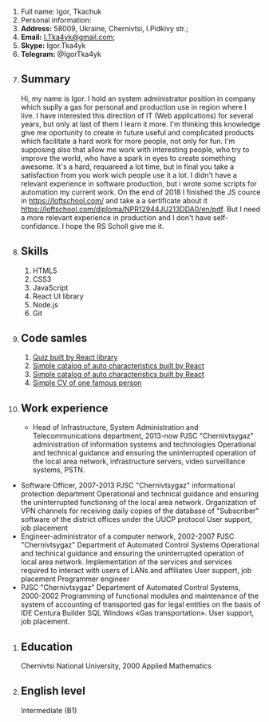 1. Full name: Igor, Tkachuk
1. Personal information:
1. **Address:** 58009, Ukraine, Chernivtsi, I.Pidkivy str.;
1. **Email:** I.Tka4yk@gmail.com;
1. **Skype:** Igor.Tka4yk
1. **Telegram:** @IgorTka4yk
1. ## Summary
   Hi, my name is Igor. I hold an system administrator position in company which suplly a gas for personal and production use in region where I live. I have interested this direction of IT (Web applications) for several years, but only at last of them I learn it more. I'm thinking this knowledge give me oportunity to create in future useful and complicated products which facilitate a hard work for more people, not only for fun. I'm supposing also that allow me work with interesting people, who try to improve the world, who have a spark in eyes to create something awesome. It`s a hard, requareed a lot time, but in final you take a satisfaction from you work wich people use it a lot.
   I didn't have a relevant experience in software production, but i wrote some scripts for automation my current work.
   On the end of 2018 I finished the JS cource in https://loftschool.com/ and take a a sertificate about it https://loftschool.com/diploma/NPR12944JU213DDA0/en/pdf. But I need a more relevant experience in production and I don't have self-confidance. I hope the RS Scholl give me it.
1. ## Skills
   1. HTML5
   1. CSS3
   1. JavaScript
   1. React UI library
   1. Node.js
   1. Git
1. ## Code samles
   1. [Quiz built by React library](https://github.com/IgorTkachuk/quiz)
   1. [Simple catalog of auto characteristics built by React](https://github.com/IgorTkachuk/automgmt)
   1. [Simple catalog of auto characteristics built by React](https://github.com/IgorTkachuk/automgmt)
   1. [Simple CV of one famous person](https://github.com/IgorTkachuk/homepage)
1. ## Work experience
   - Head of Infrastructure, System Administration and Telecommunications department, 2013-now
     PJSC "Chernivtsygaz" administration of information systems and technologies
     Operational and technical guidance and ensuring the uninterrupted operation of the local area network, infrastructure servers, video surveillance systems, PSTN.

- Software Officer, 2007-2013
  PJSC "Chernivtsygaz" informational protection department
  Operational and technical guidance and ensuring the uninterrupted functioning of the local area network.
  Organization of VPN channels for receiving daily copies of the database of "Subscriber" software of the district offices under the UUCP protocol
  User support, job placement
- Engineer-administrator of a computer network, 2002-2007
  PJSC "Chernivtsygaz" Department of Automated Control Systems
  Operational and technical guidance and ensuring the uninterrupted operation of local area network.
  Implementation of the services and services required to interact with users of LANs and affiliates
  User support, job placement
  Programmer engineer
- PJSC "Chernivtsygaz" Department of Automated Control Systems, 2000-2002
  Programming of functional modules and maintenance of the system of accounting of transported gas for legal entities on the basis of IDE Centura Builder SQL Windows «Gas transportation».
  User support, job placement.

1. ## Education
   Chernivtsi National University, 2000
   Applied Mathematics
1. ## English level
   Intermediate (B1)
